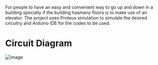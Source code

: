  For people to have an easy and convenient way to go up and down in a building specially if the building hasmany floors is to make use of an elevator.
 The project uses Proteus simulation to simulate the desired circuitry and Arduino IDE for the codes to be used.

# Circuit Diagram
![image](https://user-images.githubusercontent.com/80136683/224229729-32699ce1-3164-46c8-916e-06db11ac0180.png)
